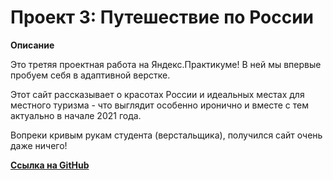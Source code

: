 # Проект 3: Путешествие по России

**Описание**


Это третяя проектная работа на Яндекс.Практикуме!  В ней мы впервые пробуем себя в адаптивной верстке.


Этот сайт рассказывает о красотах России и идеальных местах для местного туризма - что выглядит особенно иронично и вместе с тем актуально в начале 2021 года.


Вопреки кривым рукам студента (верстальщика), получился сайт очень даже ничего!


**[Ссылка на GitHub](https://github.com/Cinium/russian-travel.git)**


